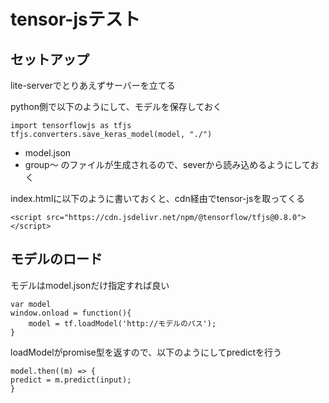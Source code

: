 # tensor-jsテスト

## セットアップ
lite-serverでとりあえずサーバーを立てる

python側で以下のようにして、モデルを保存しておく
```
import tensorflowjs as tfjs
tfjs.converters.save_keras_model(model, "./")
```

- model.json
- group〜
のファイルが生成されるので、severから読み込めるようにしておく


index.htmlに以下のように書いておくと、cdn経由でtensor-jsを取ってくる

```
<script src="https://cdn.jsdelivr.net/npm/@tensorflow/tfjs@0.8.0"></script>
```


## モデルのロード
モデルはmodel.jsonだけ指定すれば良い

```
var model
window.onload = function(){
    model = tf.loadModel('http://モデルのパス');
}
```


loadModelがpromise型を返すので、以下のようにしてpredictを行う

```
model.then((m) => {
predict = m.predict(input);
}
```



